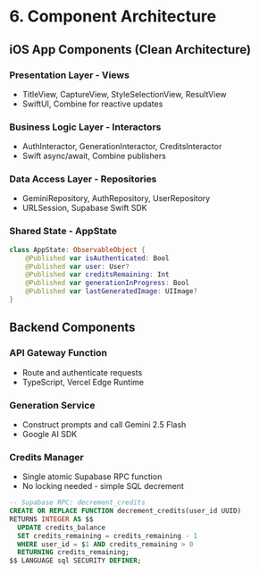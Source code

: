 # 6. Component Architecture

## iOS App Components (Clean Architecture)

### Presentation Layer - Views
- TitleView, CaptureView, StyleSelectionView, ResultView
- SwiftUI, Combine for reactive updates

### Business Logic Layer - Interactors
- AuthInteractor, GenerationInteractor, CreditsInteractor
- Swift async/await, Combine publishers

### Data Access Layer - Repositories
- GeminiRepository, AuthRepository, UserRepository
- URLSession, Supabase Swift SDK

### Shared State - AppState
```swift
class AppState: ObservableObject {
    @Published var isAuthenticated: Bool
    @Published var user: User?
    @Published var creditsRemaining: Int
    @Published var generationInProgress: Bool
    @Published var lastGeneratedImage: UIImage?
}
```

## Backend Components

### API Gateway Function
- Route and authenticate requests
- TypeScript, Vercel Edge Runtime

### Generation Service
- Construct prompts and call Gemini 2.5 Flash
- Google AI SDK

### Credits Manager
- Single atomic Supabase RPC function
- No locking needed - simple SQL decrement
```sql
-- Supabase RPC: decrement_credits
CREATE OR REPLACE FUNCTION decrement_credits(user_id UUID)
RETURNS INTEGER AS $$
  UPDATE credits_balance
  SET credits_remaining = credits_remaining - 1
  WHERE user_id = $1 AND credits_remaining > 0
  RETURNING credits_remaining;
$$ LANGUAGE sql SECURITY DEFINER;
```
